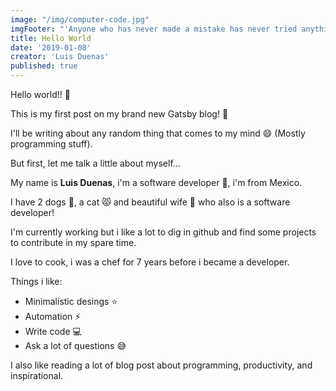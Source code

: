 ```yaml
---
image: "/img/computer-code.jpg"
imgFooter: "'Anyone who has never made a mistake has never tried anything new.' - Albert Einstein"
title: Hello World
date: '2019-01-08'
creator: 'Luis Duenas'
published: true
---
```



Hello world!! :raised_hands: 

This is my first post on my brand new Gatsby blog! :purple_heart:

I'll be writing about any random thing that comes to my mind :smile: (Mostly programming stuff).

But first, let me talk a little about myself...

My name is **Luis Duenas**, i'm a software developer :muscle:, i'm from Mexico.

I have 2 dogs :dog:, a cat :pouting_cat: and beautiful wife :couple_with_heart: who also is a software developer!

I'm currently working but i like a lot to dig in github and find some projects to contribute in my spare time.

I love to cook, i was a chef for 7 years before i became a developer.


Things i like:
- Minimalistic desings :star:
- Automation :zap:
- Write code :computer:
- Ask a lot of questions :sweat_smile:

I also like reading a lot of blog post about programming, productivity, and inspirational.




